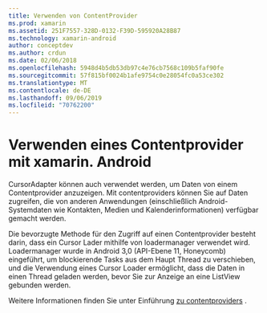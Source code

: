 ```yaml
---
title: Verwenden von ContentProvider
ms.prod: xamarin
ms.assetid: 251F7557-328D-0132-F39D-595920A28B87
ms.technology: xamarin-android
author: conceptdev
ms.author: crdun
ms.date: 02/06/2018
ms.openlocfilehash: 5948d4b5db53db97c4e76cb7568c109b5faf90fe
ms.sourcegitcommit: 57f815bf0024b1afe9754c0e28054fc0a53ce302
ms.translationtype: MT
ms.contentlocale: de-DE
ms.lasthandoff: 09/06/2019
ms.locfileid: "70762200"
---
```

# <a name="using-a-contentprovider-with-xamarinandroid"></a>Verwenden eines Contentprovider mit xamarin. Android

CursorAdapter können auch verwendet werden, um Daten von einem Contentprovider anzuzeigen.
Mit contentproviders können Sie auf Daten zugreifen, die von anderen Anwendungen (einschließlich Android-Systemdaten wie Kontakten, Medien und Kalenderinformationen) verfügbar gemacht werden.

Die bevorzugte Methode für den Zugriff auf einen Contentprovider besteht darin, dass ein Cursor Lader mithilfe von loadermanager verwendet wird. Loadermanager wurde in Android 3,0 (API-Ebene 11, Honeycomb) eingeführt, um blockierende Tasks aus dem Haupt Thread zu verschieben, und die Verwendung eines Cursor Loader ermöglicht, dass die Daten in einen Thread geladen werden, bevor Sie zur Anzeige an eine ListView gebunden werden.

Weitere Informationen finden Sie unter Einführung [zu contentproviders](~/android/platform/content-providers/index.md) .
